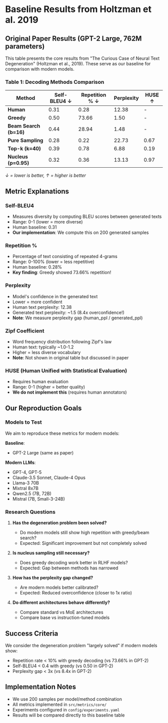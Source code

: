 # Baseline Results from Holtzman et al. 2019

## Original Paper Results (GPT-2 Large, 762M parameters)

This table presents the core results from "The Curious Case of Neural Text Degeneration" (Holtzman et al., 2019).
These serve as our baseline for comparison with modern models.

### Table 1: Decoding Methods Comparison

| Method | Self-BLEU4 ↓ | Repetition % ↓ | Perplexity | HUSE ↑ |
|--------|--------------|----------------|------------|--------|
| **Human** | 0.31 | 0.28 | 12.38 | - |
| **Greedy** | 0.50 | 73.66 | 1.50 | - |
| **Beam Search (b=16)** | 0.44 | 28.94 | 1.48 | - |
| **Pure Sampling** | 0.28 | 0.22 | 22.73 | 0.67 |
| **Top-k (k=40)** | 0.39 | 0.78 | 6.88 | 0.19 |
| **Nucleus (p=0.95)** | 0.32 | 0.36 | 13.13 | 0.97 |

*↓ = lower is better, ↑ = higher is better*

## Metric Explanations

### Self-BLEU4
- Measures diversity by computing BLEU scores between generated texts
- Range: 0-1 (lower = more diverse)
- Human baseline: 0.31
- **Our implementation**: We compute this on 200 generated samples

### Repetition %
- Percentage of text consisting of repeated 4-grams
- Range: 0-100% (lower = less repetitive)
- Human baseline: 0.28%
- **Key finding**: Greedy showed 73.66% repetition!

### Perplexity
- Model's confidence in the generated text
- Lower = more confident
- Human text perplexity: 12.38
- Generated text perplexity: ~1.5 (8.4x overconfidence!)
- **Note**: We measure perplexity gap (human_ppl / generated_ppl)

### Zipf Coefficient
- Word frequency distribution following Zipf's law
- Human text: typically ~1.0-1.2
- Higher = less diverse vocabulary
- **Note**: Not shown in original table but discussed in paper

### HUSE (Human Unified with Statistical Evaluation)
- Requires human evaluation
- Range: 0-1 (higher = better quality)
- **We do not implement this** (requires human annotators)

## Our Reproduction Goals

### Models to Test
We aim to reproduce these metrics for modern models:

**Baseline**:
- GPT-2 Large (same as paper)

**Modern LLMs**:
- GPT-4, GPT-5
- Claude-3.5 Sonnet, Claude-4 Opus
- Llama-3 70B
- Mixtral 8x7B
- Qwen2.5 (7B, 72B)
- Mistral (7B, Small-3-24B)

### Research Questions

1. **Has the degeneration problem been solved?**
   - Do modern models still show high repetition with greedy/beam search?
   - Expected: Significant improvement but not completely solved

2. **Is nucleus sampling still necessary?**
   - Does greedy decoding work better in RLHF models?
   - Expected: Gap between methods has narrowed

3. **How has the perplexity gap changed?**
   - Are modern models better calibrated?
   - Expected: Reduced overconfidence (closer to 1x ratio)

4. **Do different architectures behave differently?**
   - Compare standard vs MoE architectures
   - Compare base vs instruction-tuned models

## Success Criteria

We consider the degeneration problem "largely solved" if modern models show:
- Repetition rate < 10% with greedy decoding (vs 73.66% in GPT-2)
- Self-BLEU4 < 0.4 with greedy (vs 0.50 in GPT-2)
- Perplexity gap < 3x (vs 8.4x in GPT-2)

## Implementation Notes

- We use 200 samples per model/method combination
- All metrics implemented in `src/metrics/core/`
- Experiments configured in `config/experiments.yaml`
- Results will be compared directly to this baseline table